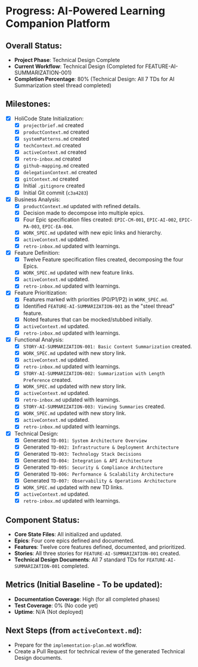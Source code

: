 # Progress: AI-Powered Learning Companion Platform

## Overall Status:
- **Project Phase**: Technical Design Complete
- **Current Workflow**: Technical Design (Completed for FEATURE-AI-SUMMARIZATION-001)
- **Completion Percentage**: 80% (Technical Design: All 7 TDs for AI Summarization steel thread completed)

## Milestones:
- [x] HoliCode State Initialization:
    - [x] `projectbrief.md` created
    - [x] `productContext.md` created
    - [x] `systemPatterns.md` created
    - [x] `techContext.md` created
    - [x] `activeContext.md` created
    - [x] `retro-inbox.md` created
    - [x] `github-mapping.md` created
    - [x] `delegationContext.md` created
    - [x] `gitContext.md` created
    - [x] Initial `.gitignore` created
    - [x] Initial Git commit (`c3a4283`)
- [x] Business Analysis:
    - [x] `productContext.md` updated with refined details.
    - [x] Decision made to decompose into multiple epics.
    - [x] Four Epic specification files created: `EPIC-CM-001`, `EPIC-AI-002`, `EPIC-PA-003`, `EPIC-EA-004`.
    - [x] `WORK_SPEC.md` updated with new epic links and hierarchy.
    - [x] `activeContext.md` updated.
    - [x] `retro-inbox.md` updated with learnings.
- [x] Feature Definition:
    - [x] Twelve Feature specification files created, decomposing the four Epics.
    - [x] `WORK_SPEC.md` updated with new feature links.
    - [x] `activeContext.md` updated.
    - [x] `retro-inbox.md` updated with learnings.
- [x] Feature Prioritization:
    - [x] Features marked with priorities (P0/P1/P2) in `WORK_SPEC.md`.
    - [x] Identified `FEATURE-AI-SUMMARIZATION-001` as the "steel thread" feature.
    - [x] Noted features that can be mocked/stubbed initially.
    - [x] `activeContext.md` updated.
    - [x] `retro-inbox.md` updated with learnings.
- [x] Functional Analysis:
    - [x] `STORY-AI-SUMMARIZATION-001: Basic Content Summarization` created.
    - [x] `WORK_SPEC.md` updated with new story link.
    - [x] `activeContext.md` updated.
    - [x] `retro-inbox.md` updated with learnings.
    - [x] `STORY-AI-SUMMARIZATION-002: Summarization with Length Preference` created.
    - [x] `WORK_SPEC.md` updated with new story link.
    - [x] `activeContext.md` updated.
    - [x] `retro-inbox.md` updated with learnings.
    - [x] `STORY-AI-SUMMARIZATION-003: Viewing Summaries` created.
    - [x] `WORK_SPEC.md` updated with new story link.
    - [x] `activeContext.md` updated.
    - [x] `retro-inbox.md` updated with learnings.
- [x] Technical Design:
    - [x] Generated `TD-001: System Architecture Overview`
    - [x] Generated `TD-002: Infrastructure & Deployment Architecture`
    - [x] Generated `TD-003: Technology Stack Decisions`
    - [x] Generated `TD-004: Integration & API Architecture`
    - [x] Generated `TD-005: Security & Compliance Architecture`
    - [x] Generated `TD-006: Performance & Scalability Architecture`
    - [x] Generated `TD-007: Observability & Operations Architecture`
    - [x] `WORK_SPEC.md` updated with new TD links.
    - [x] `activeContext.md` updated.
    - [x] `retro-inbox.md` updated with learnings.

## Component Status:
- **Core State Files**: All initialized and updated.
- **Epics**: Four core epics defined and documented.
- **Features**: Twelve core features defined, documented, and prioritized.
- **Stories**: All three stories for `FEATURE-AI-SUMMARIZATION-001` created.
- **Technical Design Documents**: All 7 standard TDs for `FEATURE-AI-SUMMARIZATION-001` completed.

## Metrics (Initial Baseline - To be updated):
- **Documentation Coverage**: High (for all completed phases)
- **Test Coverage**: 0% (No code yet)
- **Uptime**: N/A (Not deployed)

## Next Steps (from `activeContext.md`):
- Prepare for the `implementation-plan.md` workflow.
- Create a Pull Request for technical review of the generated Technical Design documents.
